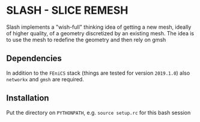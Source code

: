# SLASH - SLICE REMESH

Slash implements a "wish-full" thinking idea of getting a new mesh, ideally of
higher quality, of a geometry discretized by an existing mesh. The idea is to
use the mesh to redefine the geometry and then rely on gmsh

## Dependencies
In addition to the `FEniCS` stack (things are tested for version `2019.1.0`) also
`networkx` and `gmsh` are required.

## Installation
Put the directory on `PYTHONPATH`, e.g. `source setup.rc` for this bash session

